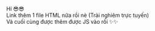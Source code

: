 Hí 😎😎                                                               
Link thêm 1 file HTML nữa rồi nè (Trải nghiêm trực tuyến)                                                     
Và cuối cùng được thêm được JS vào rồi ✨✨
